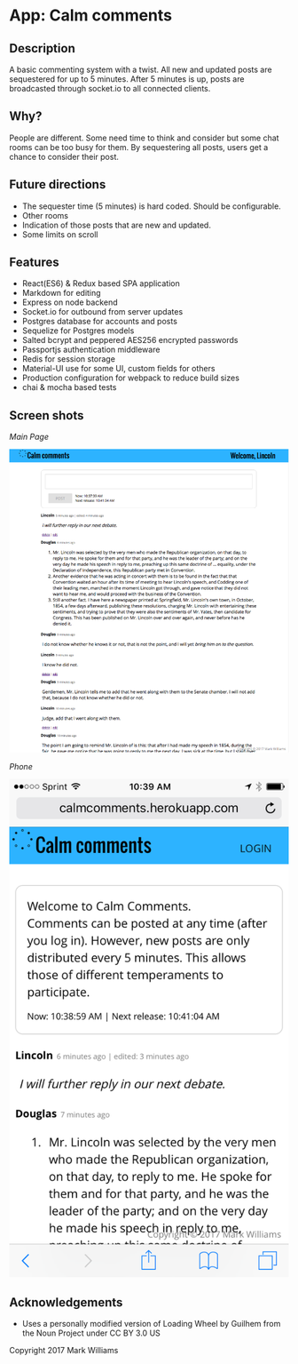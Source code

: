 # App: Calm comments
## Description
A basic commenting system with a twist. All new and updated posts are sequestered for up to 5 minutes. After 5 minutes is up, posts are broadcasted through socket.io to all connected clients. 

## Why?
People are different. Some need time to think and consider but some chat rooms can be too busy for them. By sequestering all posts, users get a chance to consider their post. 

## Future directions
* The sequester time (5 minutes) is hard coded. Should be configurable.
* Other rooms
* Indication of those posts that are new and updated.
* Some limits on scroll

## Features
* React(ES6) & Redux based SPA application
* Markdown for editing
* Express on node backend
* Socket.io for outbound from server updates
* Postgres database for accounts and posts
* Sequelize for Postgres models
* Salted bcrypt and peppered AES256 encrypted passwords
* Passportjs authentication middleware
* Redis for session storage
* Material-UI use for some UI, custom fields for others
* Production configuration for webpack to reduce build sizes
* chai & mocha based tests


## Screen shots
*Main Page*

![Main Page](https://github.com/mdfw/calmcomments/blob/master/readme/calmCommentsScreenshot.png "Main Page")

*Phone*

![Phone](https://github.com/mdfw/calmcomments/blob/master/readme/calmCommentsOnPhone.png "On Phone")

## Acknowledgements
* Uses a personally modified version of Loading Wheel by Guilhem from the Noun Project under CC BY 3.0 US

Copyright 2017 Mark Williams